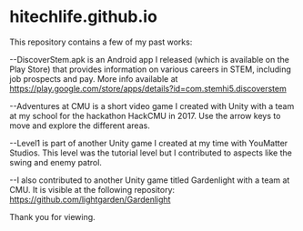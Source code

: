 # hitechlife.github.io
This repository contains a few of my past works:

--DiscoverStem.apk is an Android app I released (which is available on the Play Store) that provides information on various careers in STEM, including job prospects and pay. More info available at https://play.google.com/store/apps/details?id=com.stemhi5.discoverstem

--Adventures at CMU is a short video game I created with Unity with a team at my school for the hackathon HackCMU in 2017. Use the arrow keys to move and explore the different areas.

--Level1 is part of another Unity game I created at my time with YouMatter Studios. This level was the tutorial level but I contributed to aspects like the swing and enemy patrol.

--I also contributed to another Unity game titled Gardenlight with a team at CMU. It is visible at the following repository: https://github.com/lightgarden/Gardenlight 

Thank you for viewing.
